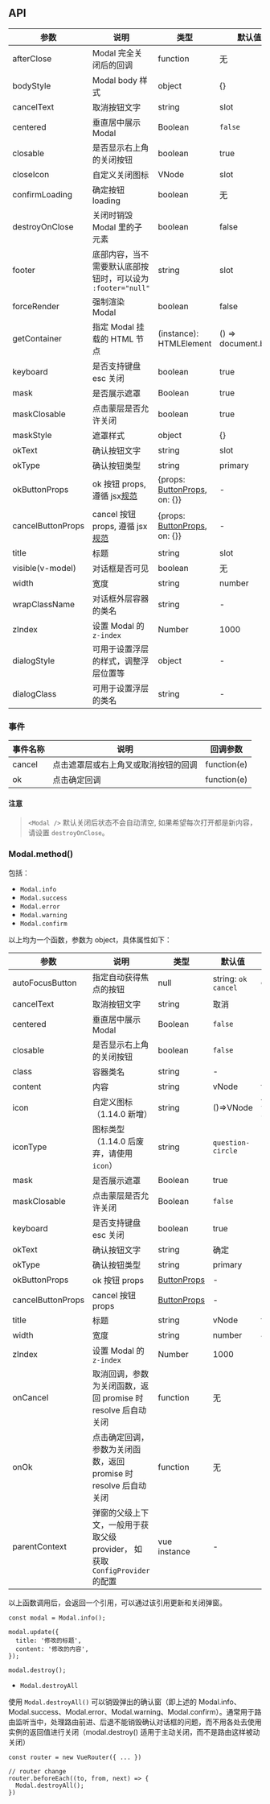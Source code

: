 ## API

| 参数 | 说明 | 类型 | 默认值 | 版本 |
| --- | --- | --- | --- | --- |
| afterClose | Modal 完全关闭后的回调 | function | 无 |  |
| bodyStyle | Modal body 样式 | object | {} |  |
| cancelText | 取消按钮文字 | string| slot | 取消 |  |
| centered | 垂直居中展示 Modal | Boolean | `false` |  |
| closable | 是否显示右上角的关闭按钮 | boolean | true |  |
| closeIcon | 自定义关闭图标 | VNode | slot | - | 1.5.0 |
| confirmLoading | 确定按钮 loading | boolean | 无 |  |
| destroyOnClose | 关闭时销毁 Modal 里的子元素 | boolean | false |  |
| footer | 底部内容，当不需要默认底部按钮时，可以设为 `:footer="null"` | string|slot | 确定取消按钮 |  |
| forceRender | 强制渲染 Modal | boolean | false |  |
| getContainer | 指定 Modal 挂载的 HTML 节点 | (instance): HTMLElement | () => document.body |  |
| keyboard | 是否支持键盘 esc 关闭 | boolean | true |  |
| mask | 是否展示遮罩 | Boolean | true |  |
| maskClosable | 点击蒙层是否允许关闭 | boolean | true |  |
| maskStyle | 遮罩样式 | object | {} |  |
| okText | 确认按钮文字 | string|slot | 确定 |  |
| okType | 确认按钮类型 | string | primary |  |
| okButtonProps | ok 按钮 props, 遵循 jsx[规范](https://github.com/vuejs/babel-plugin-transform-vue-jsx#difference-from-react-jsx) | {props: [ButtonProps](#/components/button/#API), on: {}} | - |  |
| cancelButtonProps | cancel 按钮 props, 遵循 jsx[规范](https://github.com/vuejs/babel-plugin-transform-vue-jsx#difference-from-react-jsx) | {props: [ButtonProps](#/components/button/#API), on: {}} | - |  |
| title | 标题 | string|slot | 无 |  |
| visible(v-model) | 对话框是否可见 | boolean | 无 |  |
| width | 宽度 | string|number | 520 |  |
| wrapClassName | 对话框外层容器的类名 | string | - |  |
| zIndex | 设置 Modal 的 `z-index` | Number | 1000 |  |
| dialogStyle | 可用于设置浮层的样式，调整浮层位置等 | object | - | 1.6.1 |
| dialogClass | 可用于设置浮层的类名 | string | - | 1.6.1 |

### 事件

| 事件名称 | 说明 | 回调参数 |
| --- | --- | --- |
| cancel | 点击遮罩层或右上角叉或取消按钮的回调 | function(e) |
| ok | 点击确定回调 | function(e) |

#### 注意

> `<Modal />` 默认关闭后状态不会自动清空, 如果希望每次打开都是新内容，请设置 `destroyOnClose`。
### Modal.method()

包括：

- `Modal.info`
- `Modal.success`
- `Modal.error`
- `Modal.warning`
- `Modal.confirm`

以上均为一个函数，参数为 object，具体属性如下：

| 参数 | 说明 | 类型 | 默认值 | 版本 |
| --- | --- | --- | --- | --- |
| autoFocusButton | 指定自动获得焦点的按钮 | null|string: `ok` `cancel` | `ok` |  |
| cancelText | 取消按钮文字 | string | 取消 |  |
| centered | 垂直居中展示 Modal | Boolean | `false` |  |
| closable | 是否显示右上角的关闭按钮 | boolean | `false` |  |
| class | 容器类名 | string | - |  |
| content | 内容 | string |vNode |function(h) | 无 |  |
| icon | 自定义图标（1.14.0 新增） | string|()=>VNode | `<Icon type="question-circle">` |  |
| iconType | 图标类型（1.14.0 后废弃，请使用 `icon`） | string | `question-circle` |  |
| mask | 是否展示遮罩 | Boolean | true |  |
| maskClosable | 点击蒙层是否允许关闭 | Boolean | `false` |  |
| keyboard | 是否支持键盘 esc 关闭 | boolean | true |  |
| okText | 确认按钮文字 | string | 确定 |  |
| okType | 确认按钮类型 | string | primary |  |
| okButtonProps | ok 按钮 props | [ButtonProps](#/components/button) | - |  |
| cancelButtonProps | cancel 按钮 props | [ButtonProps](#/components/button) | - |  |
| title | 标题 | string|vNode |function(h) | 无 |  |
| width | 宽度 | string|number | 416 |  |
| zIndex | 设置 Modal 的 `z-index` | Number | 1000 |  |
| onCancel | 取消回调，参数为关闭函数，返回 promise 时 resolve 后自动关闭 | function | 无 |  |
| onOk | 点击确定回调，参数为关闭函数，返回 promise 时 resolve 后自动关闭 | function | 无 |  |
| parentContext | 弹窗的父级上下文，一般用于获取父级 provider， 如获取 `ConfigProvider` 的配置 | vue instance | - | 1.4.11 |

以上函数调用后，会返回一个引用，可以通过该引用更新和关闭弹窗。

```
const modal = Modal.info();

modal.update({
  title: '修改的标题',
  content: '修改的内容',
});

modal.destroy();
```

- `Modal.destroyAll`

使用 `Modal.destroyAll()` 可以销毁弹出的确认窗（即上述的 Modal.info、Modal.success、Modal.error、Modal.warning、Modal.confirm）。通常用于路由监听当中，处理路由前进、后退不能销毁确认对话框的问题，而不用各处去使用实例的返回值进行关闭（modal.destroy() 适用于主动关闭，而不是路由这样被动关闭）

```
const router = new VueRouter({ ... })

// router change
router.beforeEach((to, from, next) => {
  Modal.destroyAll();
})
```

